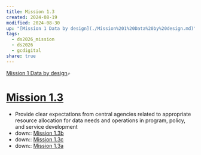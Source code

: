 ```yaml
---
title: Mission 1.3
created: 2024-08-19
modified: 2024-08-30
up: "[Mission 1 Data by design](./Mission%201%20Data%20by%20design.md)"
tags:
  - ds2026_mission
  - ds2026
  - gcdigital
share: true
---
```

[Mission 1 Data by design](./Mission%201%20Data%20by%20design.md)⤴️
# [Mission 1.3](Mission%201.3.md)
- Provide clear expectations from central agencies related to appropriate resource allocation for data needs and operations in program, policy, and service development
- down:: [Mission 1.3b](./Mission%201.3b.md)
- down:: [Mission 1.3c](./Mission%201.3c.md)
- down:: [Mission 1.3a](./Mission%201.3a.md)
